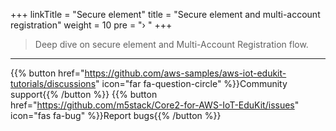 +++
linkTitle = "Secure element"
title = "Secure element and multi-account registration"
weight = 10
pre = "› "
+++


> Deep dive on secure element and Multi-Account Registration flow.





---
{{% button href="https://github.com/aws-samples/aws-iot-edukit-tutorials/discussions" icon="far fa-question-circle" %}}Community support{{% /button %}} {{% button href="https://github.com/m5stack/Core2-for-AWS-IoT-EduKit/issues" icon="fas fa-bug" %}}Report bugs{{% /button %}}